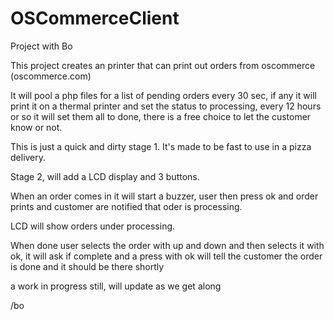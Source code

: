 OSCommerceClient
================

Project with Bo


This project creates an printer that can print out orders from oscommerce (oscommerce.com)


It will pool a php files for a list of pending orders every 30 sec, if any it will print it on a thermal printer and set the status to processing, every 12 hours or so it will set them all to done, there is a free choice to let the customer know or not.

This is just a quick and dirty stage 1. It's made to be fast to use in a pizza delivery.


Stage 2, will add a LCD display and 3 buttons.

When an order comes in it will start a buzzer, user then press ok and order prints and customer are notified that oder is processing.

LCD will show orders under processing.

When done user selects the order with up and down and then selects it with ok, it will ask if complete and a press with ok will tell the customer the order is done and it should be there shortly


a work in progress still, will update as we get along


/bo
